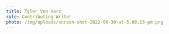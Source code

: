 ```yaml
---
title: Tyler Von Harz
role: Contributing Writer
photo: /img/uploads/screen-shot-2022-08-30-at-5.08.13-pm.png
---
```

